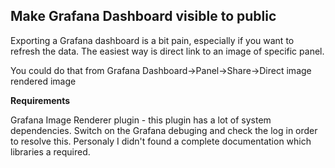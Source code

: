 Make Grafana Dashboard visible to public
----------------------------------------

Exporting a Grafana dashboard is a bit pain, especially if you want to refresh the data. The easiest way is direct link to an image of specific panel.

You could do that from Grafana Dashboard->Panel->Share->Direct image rendered image

**Requirements**

Grafana Image Renderer plugin - this plugin has a lot of system dependencies. Switch on the Grafana debuging and check the log in order to resolve this. Personaly I didn't found a complete documentation which libraries a required.
